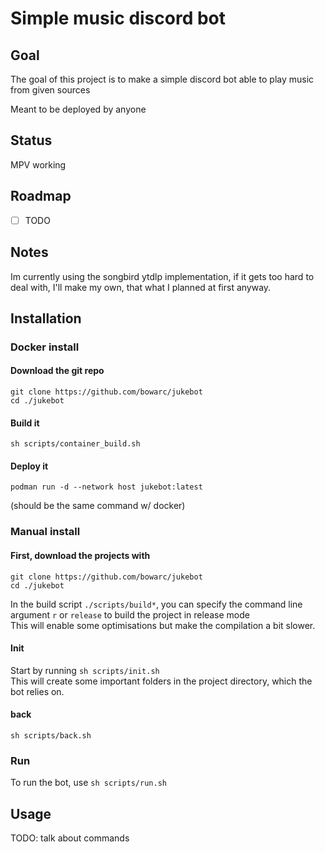 # Simple music discord bot

## Goal

The goal of this project is to make a simple discord bot able to play music from given sources

Meant to be deployed by anyone

## Status

MPV working

## Roadmap
- [ ] TODO

## Notes

Im currently using the songbird ytdlp implementation, if it gets too hard to deal with, I'll make my own, that what I planned at first anyway.

## Installation

### Docker install

#### Download the git repo

```console
git clone https://github.com/bowarc/jukebot
cd ./jukebot
```
#### Build it

```console
sh scripts/container_build.sh
```

#### Deploy it

```console
podman run -d --network host jukebot:latest
```
(should be the same command w/ docker)

### Manual install

#### First, download the projects with

```console
git clone https://github.com/bowarc/jukebot
cd ./jukebot
```

In the build script `./scripts/build*`, you can specify the command line argument `r` or `release` to build the project in release mode  
This will enable some optimisations but make the compilation a bit slower.

#### Init
Start by running `sh scripts/init.sh`  
This will create some important folders in the project directory, which the bot relies on.

#### back
`sh scripts/back.sh`

### Run
To run the bot, use `sh scripts/run.sh`  

## Usage

TODO: talk about commands
